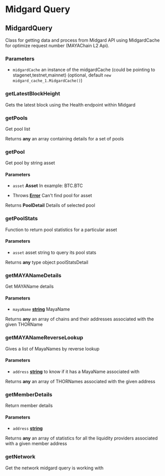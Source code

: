 # Midgard Query

<!-- Generated by documentation.js. Update this documentation by updating the source code. -->

## MidgardQuery

Class for getting data and process from Midgard API using MidgardCache for optimize request number (MAYAChain L2 Api).

### Parameters

-   `midgardCache`  an instance of the midgardCache (could be pointing to stagenet,testnet,mainnet) (optional, default `new midgard_cache_1.MidgardCache()`)

### getLatestBlockHeight

Gets the latest block using the Health endpoint within Midgard

### getPools

Get pool list

Returns **any** an array containing details for a set of pools

### getPool

Get pool by string asset

#### Parameters

-   `asset` **Asset** In example: BTC.BTC


-   Throws **[Error][1]** Can't find pool for asset

Returns **PoolDetail** Details of selected pool

### getPoolStats

Function to return pool statistics for a particular asset

#### Parameters

-   `asset`  asset string to query its pool stats

Returns **any** type object poolStatsDetail

### getMAYANameDetails

Get MAYAName details

#### Parameters

-   `mayaName` **[string][2]** MayaName

Returns **any** an array of chains and their addresses associated with the given THORName

### getMAYANameReverseLookup

Gives a list of MayaNames by reverse lookup

#### Parameters

-   `address` **[string][2]** to know if it has a MayaName associated with

Returns **any** an array of THORNames associated with the given address

### getMemberDetails

Return member details

#### Parameters

-   `address` **[string][2]** 

Returns **any** an array of statistics for all the liquidity providers associated with a given member address

### getNetwork

Get the network midgard query is working with

[1]: https://developer.mozilla.org/docs/Web/JavaScript/Reference/Global_Objects/Error

[2]: https://developer.mozilla.org/docs/Web/JavaScript/Reference/Global_Objects/String
